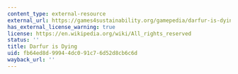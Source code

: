 ```yaml
---
content_type: external-resource
external_url: https://games4sustainability.org/gamepedia/darfur-is-dying/
has_external_license_warning: true
license: https://en.wikipedia.org/wiki/All_rights_reserved
status: ''
title: Darfur is Dying
uid: fb64ed8d-9994-4dc0-91c7-6d52d8cb6c6d
wayback_url: ''
---
```

